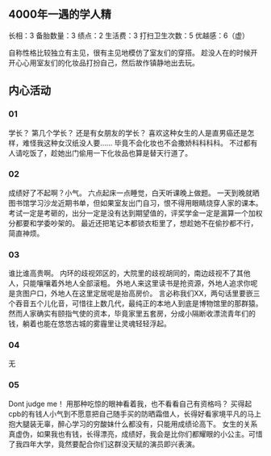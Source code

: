 
## 4000年一遇的学人精

长相：3
备胎数量：3
绩点：2
生活费：3
打扫卫生次数：5
优越感：6（虚）

自称性格比较独立有主见，很有主见地模仿了室友们的穿搭。
趁没人在的时候开开心心用室友们的化妆品打扮自己，然后故作镇静地出去玩。



## 内心活动

### 01
学长？
第几个学长？
还是有女朋友的学长？
喜欢这种女生的人是直男癌还是怎样，难怪我这种女汉纸没人要……
毕竟不会化妆也不会撒娇科科科科。
不过都有人请吃饭了，趁她出门偷用一下化妆品也算是替天行道了。

### 02
成绩好了不起啊？小气。
六点起床一点睡觉，白天听课晚上做题。
一天到晚就晒图书馆学习沙龙近期书单，但如果室友出门自习，恨不得用眼睛烧穿人家的课本。
考试一定是考砸的，出分一定是没有达到期望值的，评奖学金一定是漏算一个加权分都要和学委吵架的。
最近还把笔记本都锁衣柜里了，想趁她不在偷抄都不行，简直神烦。

### 03
谁比谁高贵啊。
内环的歧视郊区的，大院里的歧视胡同的，南边歧视不了其他人，只能嚷嚷着外地人全部滚粗。
外地人来这里读书是抢资源，外地人追求你呢是贪图户口，外地人在这里定居呢是抬高房价。
言必称我们XX，两句话里要嵌三个吞音五个儿化音，可惜往上数几代，最纯正的本地人到底是博物馆里的那群猿。
然而人家确实有颐指气使的资本，毕竟家里五套房，分成小隔断收漂流青年们的钱，躺着也能在悠悠古城的雾霾里让灵魂轻轻浮起。

### 04
无

### 05
Dont judge me！
用那种吃惊的眼神看着我，也不看看自己有资格吗？
买得起cpb的有钱人小气到不愿意把自己随手买的防晒霜借人，长得好看家境平凡的马上抱大腿装无辜，醉心学习的穷酸妹什么都没有，只能用成绩论高下。
女生的关系真虚伪，如果我也有钱，长得漂亮，成绩好，我会是比你们都耀眼的小公主。可惜了我四年大学，竟然要配合你们这群没天赋的演员即兴表演。


















